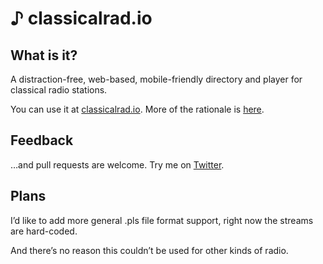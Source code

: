 # ♪ classicalrad.io

## What is it?

A distraction-free, web-based, mobile-friendly directory and player for classical radio stations.

You can use it at [classicalrad.io](http://classicalrad.io). More of the rationale is [here](http://classicalrad.io).

## Feedback

…and pull requests are welcome. Try me on [Twitter](http://twitter.com/clipperhouse).

## Plans

I’d like to add more general .pls file format support, right now the streams are hard-coded.

And there’s no reason this couldn’t be used for other kinds of radio.